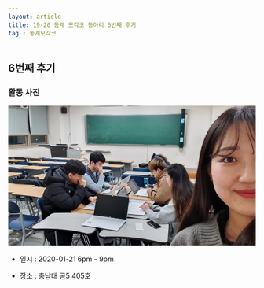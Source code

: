 ```yaml
---
layout: article
title: 19-20 동계 모각코 동아리 6번째 후기
tag : 동계모각코
---
```


## 6번째 후기

### 활동 사진
![6주차](/MGC/6번째.jpg)

* 일시 : 2020-01-21 6pm - 9pm

* 장소 : 충남대 공5 405호
